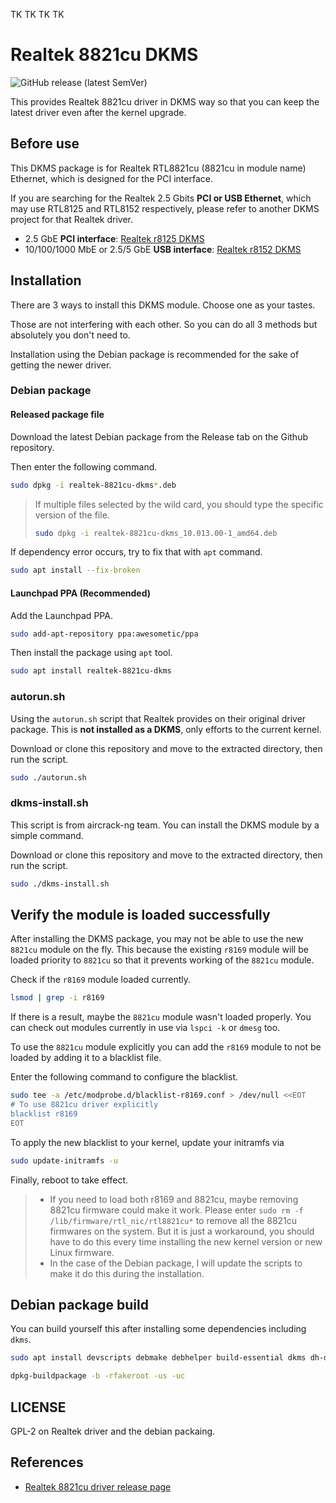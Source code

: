 TK TK TK TK

# Realtek 8821cu DKMS

![GitHub release (latest SemVer)](https://img.shields.io/github/v/release/awesometic/realtek-8821cu-dkms?sort=semver&style=for-the-badge)

This provides Realtek 8821cu driver in DKMS way so that you can keep the latest driver even after the kernel upgrade.

## Before use

This DKMS package is for Realtek RTL8821cu (8821cu in module name) Ethernet, which is designed for the PCI interface.

If you are searching for the Realtek 2.5 Gbits **PCI or USB Ethernet**, which may use RTL8125 and RTL8152 respectively, please refer to another DKMS project for that Realtek driver.

- 2.5 GbE **PCI interface**: [Realtek r8125 DKMS](https://github.com/awesometic/realtek-r8125-dkms)
- 10/100/1000 MbE or 2.5/5 GbE **USB interface**: [Realtek r8152 DKMS](https://github.com/awesometic/realtek-r8152-dkms)

## Installation

There are 3 ways to install this DKMS module. Choose one as your tastes.

Those are not interfering with each other. So you can do all 3 methods but absolutely you don't need to.

Installation using the Debian package is recommended for the sake of getting the newer driver.

### Debian package

#### Released package file

Download the latest Debian package from the Release tab on the Github repository.

Then enter the following command.

```bash
sudo dpkg -i realtek-8821cu-dkms*.deb
```

> If multiple files selected by the wild card, you should type the specific version of the file.
>
> ```bash
> sudo dpkg -i realtek-8821cu-dkms_10.013.00-1_amd64.deb
> ```

If dependency error occurs, try to fix that with `apt` command.

```bash
sudo apt install --fix-broken
```

#### Launchpad PPA (Recommended)

Add the Launchpad PPA.

```bash
sudo add-apt-repository ppa:awesometic/ppa
```

Then install the package using `apt` tool.

```bash
sudo apt install realtek-8821cu-dkms
```

### autorun.sh

Using the `autorun.sh` script that Realtek provides on their original driver package. This is **not installed as a DKMS**, only efforts to the current kernel.

Download or clone this repository and move to the extracted directory, then run the script.

```bash
sudo ./autorun.sh
```

### dkms-install.sh

This script is from aircrack-ng team. You can install the DKMS module by a simple command.

Download or clone this repository and move to the extracted directory, then run the script.

```bash
sudo ./dkms-install.sh
```

## Verify the module is loaded successfully

After installing the DKMS package, you may not be able to use the new `8821cu` module on the fly. This because the existing `r8169` module will be loaded priority to `8821cu` so that it prevents working of the `8821cu` module.

Check if the `r8169` module loaded currently.

```bash
lsmod | grep -i r8169
```

If there is a result, maybe the `8821cu` module wasn't loaded properly. You can check out modules currently in use via `lspci -k` or `dmesg` too.

To use the `8821cu` module explicitly you can add the `r8169` module to not be loaded by adding it to a blacklist file.

Enter the following command to configure the blacklist.

```bash
sudo tee -a /etc/modprobe.d/blacklist-r8169.conf > /dev/null <<EOT
# To use 8821cu driver explicitly
blacklist r8169
EOT
```

To apply the new blacklist to your kernel, update your initramfs via

```bash
sudo update-initramfs -u
```

Finally, reboot to take effect.

> - If you need to load both r8169 and 8821cu, maybe removing 8821cu firmware could make it work. Please enter `sudo rm -f /lib/firmware/rtl_nic/rtl8821cu*` to remove all the 8821cu firmwares on the system. But it is just a workaround, you should have to do this every time installing the new kernel version or new Linux firmware.
> - In the case of the Debian package, I will update the scripts to make it do this during the installation.

## Debian package build

You can build yourself this after installing some dependencies including `dkms`.

```bash
sudo apt install devscripts debmake debhelper build-essential dkms dh-dkms
```

```bash
dpkg-buildpackage -b -rfakeroot -us -uc
```

## LICENSE

GPL-2 on Realtek driver and the debian packaing.

## References

- [Realtek 8821cu driver release page](https://www.realtek.com/Download/List?cate_id=584)
